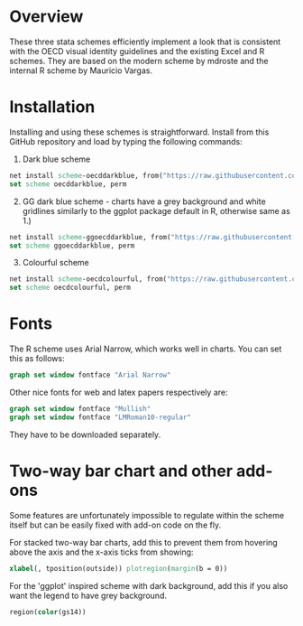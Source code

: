 # Overview

These three stata schemes efficiently implement a look that is consistent with the OECD visual identity guidelines and the existing Excel and R schemes. They are based on the modern scheme by mdroste and the internal R scheme by Mauricio Vargas.

# Installation

Installing and using these schemes is straightforward. Install from this GitHub repository and load by typing the following commands:

1. Dark blue scheme

```stata
net install scheme-oecddarkblue, from("https://raw.githubusercontent.com/petra-ic/stata-scheme-oecd/main/")
set scheme oecddarkblue, perm
```

2. GG dark blue scheme - charts have a grey background and white gridlines similarly to the ggplot package default in R, otherwise same as 1.)

```stata
net install scheme-ggoecddarkblue, from("https://raw.githubusercontent.com/petra-ic/stata-scheme-oecd/main/")
set scheme ggoecddarkblue, perm
```

3. Colourful scheme

```stata
net install scheme-oecdcolourful, from("https://raw.githubusercontent.com/petra-ic/stata-scheme-oecd/main/")
set scheme oecdcolourful, perm
```

# Fonts

The R scheme uses Arial Narrow, which works well in charts. You can set this as follows:


```stata
graph set window fontface "Arial Narrow"
```

Other nice fonts for web and latex papers respectively are: 

```stata
graph set window fontface "Mullish"
graph set window fontface "LMRoman10-regular"
```

They have to be downloaded separately.

# Two-way bar chart and other add-ons

Some features are unfortunately impossible to regulate within the scheme itself but can be easily fixed with add-on code on the fly.

For stacked two-way bar charts, add this to prevent them from hovering above the axis and the x-axis ticks from showing:

```stata
xlabel(, tposition(outside)) plotregion(margin(b = 0))
```

For the 'ggplot' inspired scheme with dark background, add this if you also want the legend to have grey background. 

```stata
region(color(gs14))
```
